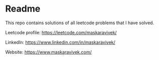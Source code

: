 # Readme

This repo contains solutions of all leetcode problems that I have solved. 

Leetcode profile: https://leetcode.com/maskaravivek/

LinkedIn: https://www.linkedin.com/in/maskaravivek/

Website: https://www.maskaravivek.com/